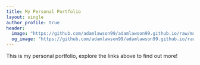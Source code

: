 ```yaml
---
title: My Personal Portfolio
layout: single 
author_profile: true
header:
  image: "https://github.com/adamlawson99/adamlawson99.github.io/raw/master/assets/images/computer.png"
  og_image: "https://github.com/adamlawson99/adamlawson99.github.io/raw/master/assets/images/computer.png"
---
```

This is my personal portfolio, explore the links above to find out more!
